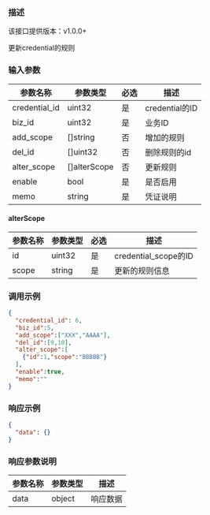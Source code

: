 ### 描述

该接口提供版本：v1.0.0+

更新credential的规则

### 输入参数

| 参数名称     | 参数类型     | 必选   | 描述             |
| ------------ | ------------ | ------ | ---------------- |
| credential_id    | uint32       | 是     | credential的ID |
| biz_id | uint32 | 是 | 业务ID |
| add_scope | []string | 否 | 增加的规则 |
| del_id | []uint32 | 否 | 删除规则的id |
| alter_scope | []alterScope | 否 | 更新规则 |
| enable | bool | 是 | 是否启用 |
| memo | string | 是 | 凭证说明 |

#### alterScope
| 参数名称     | 参数类型     | 必选   | 描述             |
| ------------ | ------------ | ------ | ---------------- |
| id    | uint32       | 是     | credential_scope的ID |
| scope | string | 是 | 更新的规则信息 |

### 调用示例

```json
{
  "credential_id": 6,
  "biz_id":5,
  "add_scope":["XXX","AAAA"],
  "del_id":[9,10],
  "alter_scope":[
    {"id":1,"scope":"BBBBB"}
  ],
  "enable":true,
  "memo":""
}
```

### 响应示例

```json
{
  "data": {}
}
```

### 响应参数说明

| 参数名称     | 参数类型   | 描述                           |
| ------------ | ---------- | ------------------------------ |
|       data       |      object      |            响应数据                  |


